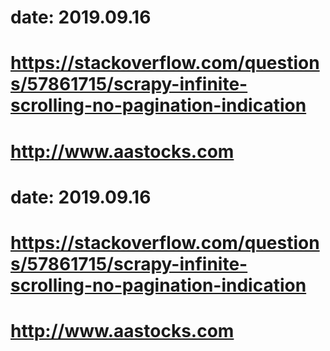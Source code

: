 # date: 2019.09.16
# https://stackoverflow.com/questions/57861715/scrapy-infinite-scrolling-no-pagination-indication
# http://www.aastocks.com
# date: 2019.09.16
# https://stackoverflow.com/questions/57861715/scrapy-infinite-scrolling-no-pagination-indication
# http://www.aastocks.com
